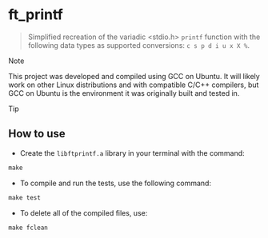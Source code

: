# ft_printf

> Simplified recreation of the variadic <stdio.h> `printf` function with the following data types as supported conversions: `c s p d i u x X %`.

> [!NOTE]
> This project was developed and compiled using GCC on Ubuntu. It will likely work on other Linux distributions and with compatible C/C++ compilers, but GCC on Ubuntu is the environment it was originally built and tested in.

> [!TIP]
> ## How to use
 - Create the `libftprintf.a` library in your terminal with the command:
 ``` Makefile
 make
 ```
 - To compile and run the tests, use the following command:
 ``` Makefile
 make test
 ```
 - To delete all of the compiled files, use:
 ``` Makefile
 make fclean
 ```
